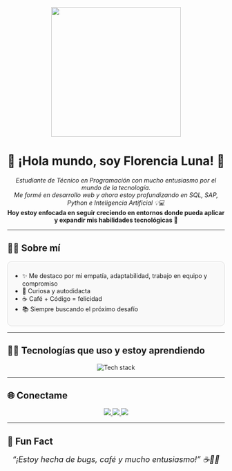 <!-- 🎬 GIF de bienvenida -->
<div align="center">
  <img src="https://media.giphy.com/media/L1R1tvI9svkIWwpVYr/giphy.gif" width="300" />
</div>

<h1 align="center">💫 ¡Hola mundo, soy Florencia Luna! 🌙</h1>

<div align="center">
  <em>Estudiante de Técnico en Programación con mucho entusiasmo por el mundo de la tecnología.</em><br>
  <em>Me formé en desarrollo web y ahora estoy profundizando en SQL, SAP, Python e Inteligencia Artificial 💡💻</em><br>
  <strong>Hoy estoy enfocada en seguir creciendo en entornos donde pueda aplicar y expandir mis habilidades tecnológicas 🚀</strong>
</div>

---

## 🧑‍💻 Sobre mí

<div style="padding: 10px; border-radius: 10px; background-color: #f9f9f9; border: 1px solid #ddd;">
  
- ✨ Me destaco por mi empatía, adaptabilidad, trabajo en equipo y compromiso  
- 🧠 Curiosa y autodidacta  
- ☕ Café + Código = felicidad  
- 📚 Siempre buscando el próximo desafío  

</div>

---

## 👩‍💻 Tecnologías que uso y estoy aprendiendo

<div align="center">
  <img src="https://skillicons.dev/icons?i=html,css,js,python,sql,sap" alt="Tech stack" />
</div>

---

## 🌐 Conectame

<div align="center">

  <a href="https://www.linkedin.com/in/florencia-ayelen-luna" target="_blank">
    <img src="https://img.shields.io/badge/LinkedIn-blue?logo=linkedin&logoColor=white&style=for-the-badge" />
  </a>
  
  <a href="https://florencialuna.netlify.app/" target="_blank">
    <img src="https://img.shields.io/badge/Portafolio-000?logo=firefox&logoColor=white&style=for-the-badge" />
  </a>
  
  <a href="mailto:florencia.tucorreo@gmail.com" target="_blank">
    <img src="https://img.shields.io/badge/Gmail-red?logo=gmail&logoColor=white&style=for-the-badge" />
  </a>

</div>

---

## 🌈 Fun Fact

<div align="center" style="font-size: 18px;">
  <em>“¡Estoy hecha de bugs, café y mucho entusiasmo!” ☕🐛🎉</em>
</div>





<!-- Encabezado con ola
<img src="https://capsule-render.vercel.app/api?type=waving&color=0:B39DDB,100:81D4FA&height=200&section=header&text=¡Hola,%20soy%20Flor!%20🌸&fontSize=40&fontColor=ffffff&animation=fadeIn" width="100%"/>
<p align="center">
<img src="https://media4.giphy.com/media/v1.Y2lkPTc5MGI3NjExZmdnOGxmMmYxbmFmcDN4YmpsOW1jamZwZTE3ZnQ1eTI4NnF2Y25rMyZlcD12MV9pbnRlcm5hbF9naWZfYnlfaWQmY3Q9Zw/wzJ67MJMk6UMM/giphy.gif" alt="GIF" width="350" />

## 🧑‍💻 Sobre mí

¡Hola! Soy Florencia Luna, estudiante de Técnico en Programación con mucho entusiasmo por el mundo de la tecnología. Empecé formándome en desarrollo web y actualmente estoy ampliando mis conocimientos en SQL, SAP, Python e Inteligencia Artificial.

Me destaco por mi empatía, comunicación efectiva, resolución de problemas, así como por mi adaptabilidad, compromiso y trabajo en equipo.

Hoy estoy enfocada en seguir creciendo en entornos donde pueda aplicar y expandir mis habilidades tecnológicas. 🚀



---

## 🛠️ Habilidades

### Lenguajes y Tecnologías

![SAP](https://img.shields.io/badge/SAP-0FAAFF?style=for-the-badge&logo=sap&logoColor=white)
![Python](https://img.shields.io/badge/Python-3776AB?style=for-the-badge&logo=python&logoColor=white)
![MySQL](https://img.shields.io/badge/MySQL-4479A1?style=for-the-badge&logo=mysql&logoColor=white)
![HTML5](https://img.shields.io/badge/HTML5-E34F26?style=for-the-badge&logo=html5&logoColor=white)
![CSS3](https://img.shields.io/badge/CSS3-1572B6?style=for-the-badge&logo=css3&logoColor=white) 
![JavaScript](https://img.shields.io/badge/JavaScript-F7DF1E?style=for-the-badge&logo=javascript&logoColor=black)

---

### 🌐 Conectemos

<div>
  <a href="https://linkedin.com/in/florencia-ayelen-luna" target="_blank">
  </a>
    <img src="https://img.shields.io/badge/LinkedIn-0A66C2?style=flat&logo=linkedin&logoColor=white" alt="LinkedIn"/>
</div>

<div>
<a href="mailto:florencia.tucorreo@gmail.com" target="_blank">
   <img src="https://img.shields.io/badge/Email-D14836?style=flat&logo=gmail&logoColor=white" alt="Email"/>
  </a>
</div>

<div>
  <a href="https://florencialuna.netlify.app/" target="_blank">
    <img src="https://img.shields.io/badge/Portfolio-FF7F50?style=flat&logo=google-chrome&logoColor=white" alt="Portfolio"/>
  </a>
</div>

<div>
  <a href="https://wa.me/5491123456789" target="_blank">
    <img src="https://img.shields.io/badge/WhatsApp-25D366?style=flat&logo=whatsapp&logoColor=white" alt="WhatsApp"/>
  </a>
</div>


<img src="https://capsule-render.vercel.app/api?type=waving&color=0:81D4FA,100:B39DDB&height=100&section=footer"/>-->


<!--   

# 💫 ¡Hola mundo, soy Florencia Luna! 🌙


<img src="https://media.giphy.com/media/L1R1tvI9svkIWwpVYr/giphy.gif" width="300" />


Estudiante de Técnico en Programación con mucho entusiasmo por el mundo de la tecnología. Empecé formándome en desarrollo web y actualmente estoy ampliando mis conocimientos en SQL, SAP, Python e Inteligencia Artificial.💡💻

Hoy estoy enfocada en seguir creciendo en entornos donde pueda aplicar y expandir mis habilidades tecnológicas. 🚀

##  🧑‍💻 Sobre mí

- ✨ Me destaco por mi empatía, adaptabilidad, trabajo en equipo y compromiso
- 🧠 Curiosa y autodidacta
- ☕ Café + Código = felicidad
- 📚 Siempre buscando el próximo desafío

---

## 👩‍💻 Tecnologías que uso y estoy aprendiendo

<img src="https://skillicons.dev/icons?i=html,css,js,python,sql,sap" alt="Tech stack" />


---

## 🌐 Conectame 

[![LinkedIn](https://img.shields.io/badge/LinkedIn-blue?logo=linkedin&logoColor=white)](https://www.linkedin.com/in/florencia-ayelen-luna)  
[![Portfolio](https://img.shields.io/badge/Portafolio-000?logo=firefox&logoColor=white)](https://florencialuna.netlify.app/)
[![Gmail](https://img.shields.io/badge/Gmail-000?logo=Gmail&logoColor=white)](mailto:florencia.tucorreo@gmail.com)
---


## 🌈 Fun Fact

> “¡Estoy hecha de bugs, café y mucho entusiasmo!” ☕🐛🎉 -->



